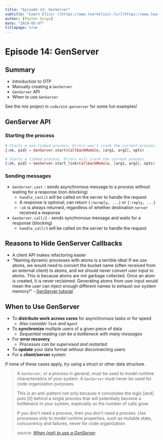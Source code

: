 ```yaml
---
title: "Episode 14: GenServer"
subtitle: "Learn Elixir ([https://www.learnelixir.tv/](https://www.learnelixir.tv/))"
author: [Peyton Seigo]
date: "2019-05-07"
titlepage: true
---
```


# Episode 14: GenServer

## Summary

- Introduction to OTP
- Manually creating a `GenServer`
- `GenServer` API
- When to use `GenServer`

See the mix project in `code/e14-genserver` for some fun examples!

## GenServer API

### Starting the process

```elixir
# Starts a non-linked process. Errors won't crash the current process.
{:ok, pid} = GenServer.start(CallbackModule, [arg1, arg2], opts)

# Starts a linked process. Errors will crash the current process.
{:ok, pid} = GenServer.start_link(CallbackModule, [arg1, arg2], opts)
```

### Sending messages

- `GenServer.cast` - sends asynchronous message to a process without waiting for a response (non-blocking)
  - `handle_cast/2` will be called on the server to handle the request
  - A response is optional; can return `{:noreply, ...}` or `{:reply, ...}`
  - `:ok` is always returned, regardless of whether destination `server` received a response
- `GenServer.call/2` - sends synchronous message and waits for a response (blocking)
  - `handle_call/3` will be called on the server to handle the request

## Reasons to Hide GenServer Callbacks

- A client API makes refactoring easier
- "Naming dynamic processes with atoms is a terrible idea! If we use atoms, we would need to convert the bucket name (often received from an external client) to atoms, and we should never convert user input to atoms. This is because atoms are not garbage collected. Once an atom is created, it is never reclaimed. Generating atoms from user input would mean the user can inject enough different names to exhaust our system memory!" - [GenServer tutorial](https://elixir-lang.org/getting-started/mix-otp/genserver.html)

## When to Use GenServer

- To **distribute work across cores** for asynchronous tasks or for speed
  - _Also consider `Task` and `Agent`_
- To **synchronize** multiple users of a given piece of data
  - _Sequential reading can be a bottleneck with many messages_
- For **error recovery**
  - _Processes can be supervised and restarted_
- To **update** your data format without disconnecting users
- For a **client/server** system

If none of these cases apply, try using a struct or other data structure.

> A `GenServer`, or a process in general, must be used to model runtime characteristics of your system. A `GenServer` must never be used for code organization purposes.
>
> This is an anti-pattern not only because it convolutes the logic [and] puts [it] behind a single process that will potentially become a bottleneck in your system, especially as the number of calls grow.
>
> If you don't need a process, then you don't need a process. Use processes only to model runtime properties, such as mutable state, concurrency and failures, never for code organization.
>
> _source: [When (not) to use a GenServer](https://hexdocs.pm/elixir/GenServer.html#module-when-not-to-use-a-genserver)_
